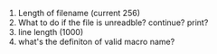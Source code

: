 1. Length of filename (current 256)
2. What to do if the file is unreadble? continue? print?
3. line length (1000)
4. what's the definiton of valid macro name?